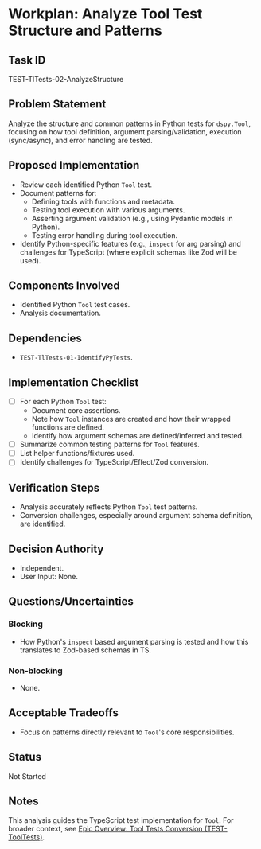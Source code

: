 # Workplan: Analyze Tool Test Structure and Patterns

## Task ID
TEST-TlTests-02-AnalyzeStructure

## Problem Statement
Analyze the structure and common patterns in Python tests for `dspy.Tool`, focusing on how tool definition, argument parsing/validation, execution (sync/async), and error handling are tested.

## Proposed Implementation
- Review each identified Python `Tool` test.
- Document patterns for:
    - Defining tools with functions and metadata.
    - Testing tool execution with various arguments.
    - Asserting argument validation (e.g., using Pydantic models in Python).
    - Testing error handling during tool execution.
- Identify Python-specific features (e.g., `inspect` for arg parsing) and challenges for TypeScript (where explicit schemas like Zod will be used).

## Components Involved
- Identified Python `Tool` test cases.
- Analysis documentation.

## Dependencies
- `TEST-TlTests-01-IdentifyPyTests`.

## Implementation Checklist
- [ ] For each Python `Tool` test:
    - Document core assertions.
    - Note how `Tool` instances are created and how their wrapped functions are defined.
    - Identify how argument schemas are defined/inferred and tested.
- [ ] Summarize common testing patterns for `Tool` features.
- [ ] List helper functions/fixtures used.
- [ ] Identify challenges for TypeScript/Effect/Zod conversion.

## Verification Steps
- Analysis accurately reflects Python `Tool` test patterns.
- Conversion challenges, especially around argument schema definition, are identified.

## Decision Authority
- Independent.
- User Input: None.

## Questions/Uncertainties
### Blocking
- How Python's `inspect` based argument parsing is tested and how this translates to Zod-based schemas in TS.
### Non-blocking
- None.

## Acceptable Tradeoffs
- Focus on patterns directly relevant to `Tool`'s core responsibilities.

## Status
Not Started

## Notes
This analysis guides the TypeScript test implementation for `Tool`.
For broader context, see [Epic Overview: Tool Tests Conversion (TEST-ToolTests)](../../docs/planning/workplans/TEST-ToolTests.md).
